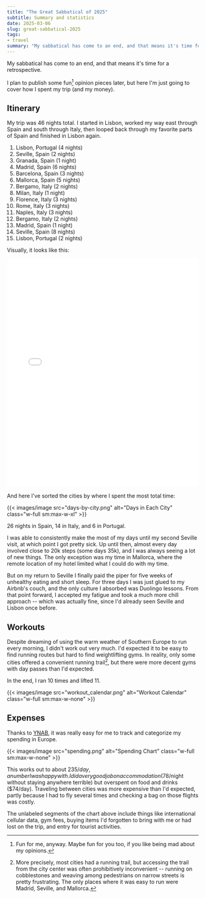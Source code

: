 ```yaml
---
title: "The Great Sabbatical of 2025"
subtitle: Summary and statistics
date: 2025-03-06
slug: great-sabbatical-2025
tags:
- travel
summary: "My sabbatical has come to an end, and that means it's time for a retrospective."
---
```


My sabbatical has come to an end, and that means it's time for a retrospective.

I plan to publish some fun[^fun] opinion pieces later, but here I'm just going to cover how I spent my trip (and my money).

## Itinerary

My trip was 46 nights total.
I started in Lisbon, worked my way east through Spain and south through Italy, then looped back through my favorite parts of Spain and finished in Lisbon again.

1. Lisbon, Portugal (4 nights)
1. Seville, Spain (2 nights)
1. Granada, Spain (1 night)
1. Madrid, Spain (6 nights)
1. Barcelona, Spain (3 nights)
1. Mallorca, Spain (5 nights)
1. Bergamo, Italy (2 nights)
1. Milan, Italy (1 night)
1. Florence, Italy (3 nights)
1. Rome, Italy (3 nights)
1. Naples, Italy (3 nights)
1. Bergamo, Italy (2 nights)
1. Madrid, Spain (1 night)
1. Seville, Spain (8 nights)
1. Lisbon, Portugal (2 nights)

Visually, it looks like this:

<iframe src="/2025-eurotrip-travel-map.html" width="100%" height="600px" style="border:none;"></iframe>

And here I've sorted the cities by where I spent the most total time:

{{< images/image src="days-by-city.png" alt="Days in Each City" class="w-full sm:max-w-xl" >}}

26 nights in Spain, 14 in Italy, and 6 in Portugal.

I was able to consistently make the most of my days until my second Seville visit, at which point I got pretty sick.
Up until then, almost every day involved close to 20k steps (some days 35k), and I was always seeing a lot of new things.
The only exception was my time in Mallorca, where the remote location of my hotel limited what I could do with my time.

But on my return to Seville I finally paid the piper for five weeks of unhealthy eating and short sleep.
For three days I was just glued to my Airbnb's couch, and the only culture I absorbed was Duolingo lessons.
From that point forward, I accepted my fatigue and took a much more chill approach -- which was actually fine, since I'd already seen Seville and Lisbon once before.

## Workouts

Despite dreaming of using the warm weather of Southern Europe to run every morning, I didn't work out very much.
I'd expected it to be easy to find running routes but hard to find weightlifting gyms.
In reality, only some cities offered a convenient running trail[^running-trail], but there were more decent gyms with day passes than I'd expected.

In the end, I ran 10 times and lifted 11.

{{< images/image src="workout_calendar.png" alt="Workout Calendar" class="w-full sm:max-w-none" >}}

## Expenses

Thanks to [YNAB](https://www.ynab.com), it was really easy for me to track and categorize my spending in Europe.

{{< images/image src="spending.png" alt="Spending Chart" class="w-full sm:max-w-none" >}}

This works out to about $235/day, a number I was happy with.
I did a very good job on accommodation ($78/night without staying anywhere terrible) but overspent on food and drinks ($74/day).
Traveling between cities was more expensive than I'd expected, partly because I had to fly several times and checking a bag on those flights was costly.

The unlabeled segments of the chart above include things like international cellular data, gym fees, buying items I'd forgotten to bring with me or had lost on the trip, and entry for tourist activities.

[^fun]: Fun for me, anyway. Maybe fun for you too, if you like being mad about my opinions.
[^running-trail]: More precisely, most cities had a running trail, but accessing the trail from the city center was often prohibitively inconvenient -- running on cobblestones and weaving among pedestrians on narrow streets is pretty frustrating. The only places where it was easy to run were Madrid, Seville, and Mallorca.
